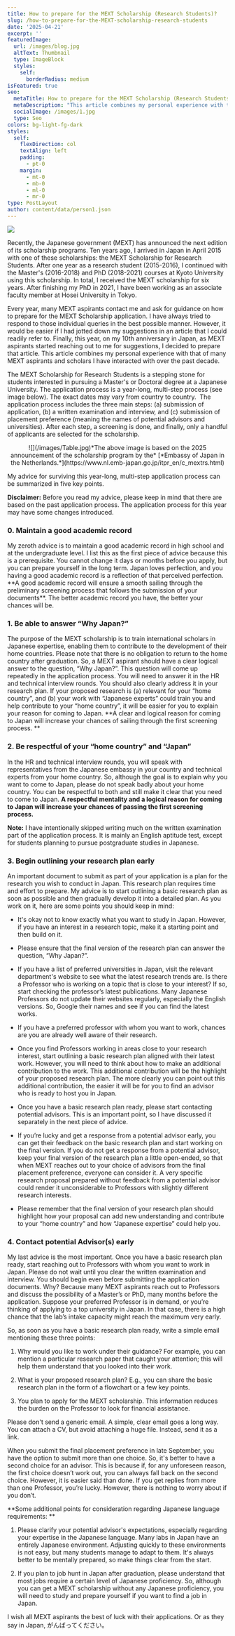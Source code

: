 ```yaml
---
title: How to prepare for the MEXT Scholarship (Research Students)?
slug: /how-to-prepare-for-the-MEXT-scholarship-research-students
date: '2025-04-21'
excerpt: ''
featuredImage:
  url: /images/blog.jpg
  altText: Thumbnail
  type: ImageBlock
  styles:
    self:
      borderRadius: medium
isFeatured: true
seo:
  metaTitle: How to prepare for the MEXT Scholarship (Research Students)?
  metaDescription: "This article combines my personal experience with that of many MEXT aspirants and scholars I have interacted with over the past decade. \_"
  socialImage: /images/1.jpg
  type: Seo
colors: bg-light-fg-dark
styles:
  self:
    flexDirection: col
    textAlign: left
    padding:
      - pt-0
    margin:
      - mt-0
      - mb-0
      - ml-0
      - mr-0
type: PostLayout
author: content/data/person1.json
---
```

![](/images/1.jpg)

Recently, the Japanese government (MEXT) has announced the next edition of its scholarship programs. Ten years ago, I arrived in Japan in April 2015 with one of these scholarships: the MEXT Scholarship for Research Students. After one year as a research student (2015-2016), I continued with the Master's (2016-2018) and PhD (2018-2021) courses at Kyoto University using this scholarship. In total, I received the MEXT scholarship for six years. After finishing my PhD in 2021, I have been working as an associate faculty member at Hosei University in Tokyo. 

Every year, many MEXT aspirants contact me and ask for guidance on how to prepare for the MEXT Scholarship application. I have always tried to respond to those individual queries in the best possible manner. However, it would be easier if I had jotted down my suggestions in an article that I could readily refer to. Finally, this year, on my 10th anniversary in Japan, as MEXT aspirants started reaching out to me for suggestions, I decided to prepare that article. This article combines my personal experience with that of many MEXT aspirants and scholars I have interacted with over the past decade.  

The MEXT Scholarship for Research Students is a stepping stone for students interested in pursuing a Master's or Doctoral degree at a Japanese University. The application process is a year-long, multi-step process (see image below). The exact dates may vary from country to country.  The application process includes the three main steps: (a) submission of application, (b) a written examination and interview, and (c) submission of placement preference (meaning the names of potential advisors and universities). After each step, a screening is done, and finally, only a handful of applicants are selected for the scholarship.

<div style="text-align: center">![](/images/Table.jpg)*The above image is based on the 2025 announcement of the scholarship program by the* [*Embassy of Japan in the Netherlands.*](https://www.nl.emb-japan.go.jp/itpr_en/c_mextrs.html)</div>

<div style="text-align: center"></div>

My advice for surviving this year-long, multi-step application process can be summarized in five key points. 

**Disclaimer:** Before you read my advice, please keep in mind that there are based on the past application process. The application process for this year may have some changes introduced.

### 0. Maintain a good academic record

<div style="text-align: left">My zeroth advice is to maintain a good academic record in high school and at the undergraduate level. I list this as the first piece of advice because this is a prerequisite. You cannot change it days or months before you apply, but you can prepare yourself in the long term. Japan loves perfection, and you having a good academic record is a reflection of that perceived perfection. **A good academic record will ensure a smooth sailing through the preliminary screening process that follows the submission of your documents**. The better academic record you have, the better your chances will be.</div>

### 1. Be able to answer “Why Japan?”

The purpose of the MEXT scholarship is to train international scholars in Japanese expertise, enabling them to contribute to the development of their home countries. Please note that there is no obligation to return to the home country after graduation. So, a MEXT aspirant should have a clear logical answer to the question, “Why Japan?”. This question will come up repeatedly in the application process. You will need to answer it in the HR and technical interview rounds. You should also clearly address it in your research plan. If your proposed research is (a) relevant for your “home country”, and (b) your work with “Japanese experts” could train you and help contribute to your “home country”, it will be easier for you to explain your reason for coming to Japan. **A clear and logical reason for coming to Japan will increase your chances of sailing through the first screening process. **

### 2. Be respectful of your “home country” and “Japan”

In the HR and technical interview rounds, you will speak with representatives from the Japanese embassy in your country and technical experts from your home country. So, although the goal is to explain why you want to come to Japan, please do not speak badly about your home country. You can be respectful to both and still make it clear that you need to come to Japan. **A respectful mentality and a logical reason for coming to Japan will increase your chances of passing the first screening process.** 

**Note:** I have intentionally skipped writing much on the written examination part of the application process. It is mainly an English aptitude test, except for students planning to pursue postgraduate studies in Japanese.

### 3. Begin outlining your research plan early 

An important document to submit as part of your application is a plan for the research you wish to conduct in Japan. This research plan requires time and effort to prepare. My advice is to start outlining a basic research plan as soon as possible and then gradually develop it into a detailed plan. As you work on it, here are some points you should keep in mind:  

*   It's okay not to know exactly what you want to study in Japan. However, if you have an interest in a research topic, make it a starting point and then build on it. 

*   Please ensure that the final version of the research plan can answer the question, “Why Japan?”.  

*   If you have a list of preferred universities in Japan, visit the relevant department's website to see what the latest research trends are. Is there a Professor who is working on a topic that is close to your interest? If so, start checking the professor’s latest publications. Many Japanese Professors do not update their websites regularly, especially the English versions. So, Google their names and see if you can find the latest works.  

*   If you have a preferred professor with whom you want to work, chances are you are already well aware of their research.  

*   Once you find Professors working in areas close to your research interest, start outlining a basic research plan aligned with their latest work. However, you will need to think about how to make an additional contribution to the work. This additional contribution will be the highlight of your proposed research plan. The more clearly you can point out this additional contribution, the easier it will be for you to find an advisor who is ready to host you in Japan.     

*   Once you have a basic research plan ready, please start contacting potential advisors. This is an important point, so I have discussed it separately in the next piece of advice. 

*   If you’re lucky and get a response from a potential advisor early, you can get their feedback on the basic research plan and start working on the final version.
    If you do not get a response from a potential advisor, keep your final version of the research plan a little open-ended, so that when MEXT reaches out to your choice of advisors from the final placement preference, everyone can consider it. A very specific research proposal prepared without feedback from a potential advisor could render it unconsiderable to Professors with slightly different research interests. 

*   Please remember that the final version of your research plan should highlight how your proposal can add new understanding and contribute to your “home country” and how “Japanese expertise” could help you.   

### 4. Contact potential Advisor(s) early

My last advice is the most important. Once you have a basic research plan ready, start reaching out to Professors with whom you want to work in Japan. Please do not wait until you clear the written examination and interview. You should begin even before submitting the application documents. Why? Because many MEXT aspirants reach out to Professors and discuss the possibility of a Master’s or PhD, many months before the application. Suppose your preferred Professor is in demand, or you’re thinking of applying to a top university in Japan. In that case, there is a high chance that the lab’s intake capacity might reach the maximum very early. 

So, as soon as you have a basic research plan ready, write a simple email mentioning these three points: 

1.  Why would you like to work under their guidance? For example, you can mention a particular research paper that caught your attention; this will help them understand that you looked into their work. 

2.  What is your proposed research plan? E.g., you can share the basic research plan in the form of a flowchart or a few key points. 

3.  You plan to apply for the MEXT scholarship. This information reduces the burden on the Professor to look for financial assistance. 

Please don't send a generic email. A simple, clear email goes a long way. You can attach a CV, but avoid attaching a huge file. Instead, send it as a link. 

When you submit the final placement preference in late September, you have the option to submit more than one choice. So, it's better to have a second choice for an advisor. This is because if, for any unforeseen reason, the first choice doesn’t work out, you can always fall back on the second choice. However, it is easier said than done. If you get replies from more than one Professor, you’re lucky. However, there is nothing to worry about if you don’t.

**Some additional points for consideration regarding Japanese language requirements: **

1.  Please clarify your potential advisor's expectations, especially regarding your expertise in the Japanese language. Many labs in Japan have an entirely Japanese environment. Adjusting quickly to these environments is not easy, but many students manage to adapt to them. It's always better to be mentally prepared, so make things clear from the start. 

2.  If you plan to job hunt in Japan after graduation, please understand that most jobs require a certain level of Japanese proficiency. So, although you can get a MEXT scholarship without any Japanese proficiency, you will need to study and prepare yourself if you want to find a job in Japan. 

I wish all MEXT aspirants the best of luck with their applications. Or as they say in Japan, がんばってください。
